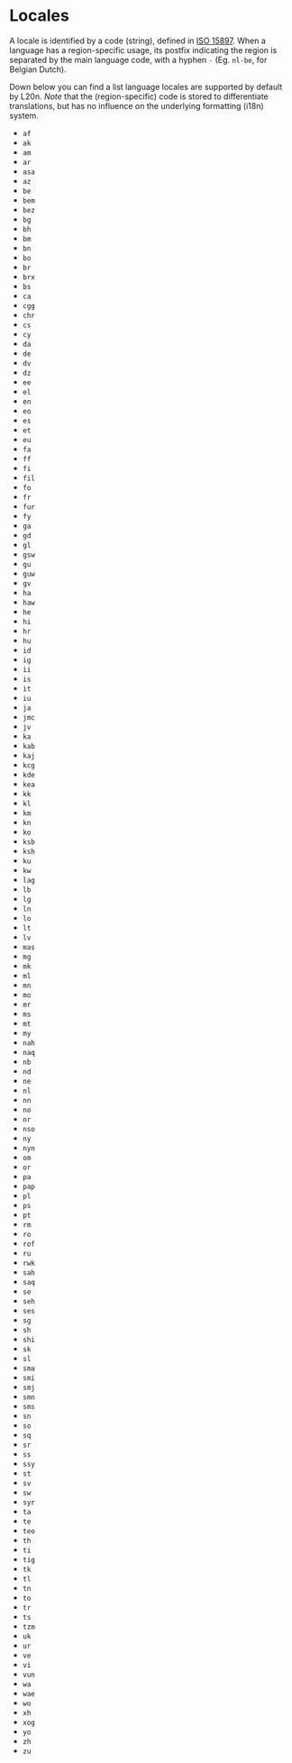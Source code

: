 # Locales

A locale is identified by a code (string), defined in [ISO 15897](https://en.wikipedia.org/wiki/ISO_15897). When a language has a region-specific usage, its postfix indicating the region is separated by the main language code, with a hyphen `-` (Eg. `nl-be`, for Belgian Dutch).

Down below you can find a list language locales are supported by default by L20n.
_Note_ that the (region-specific) code is stored to differentiate translations,
but has no influence on the underlying formatting (i18n) system.

+ `af`
+ `ak`
+ `am`
+ `ar`
+ `asa`
+ `az`
+ `be`
+ `bem`
+ `bez`
+ `bg`
+ `bh`
+ `bm`
+ `bn`
+ `bo`
+ `br`
+ `brx`
+ `bs`
+ `ca`
+ `cgg`
+ `chr`
+ `cs`
+ `cy`
+ `da`
+ `de`
+ `dv`
+ `dz`
+ `ee`
+ `el`
+ `en`
+ `eo`
+ `es`
+ `et`
+ `eu`
+ `fa`
+ `ff`
+ `fi`
+ `fil`
+ `fo`
+ `fr`
+ `fur`
+ `fy`
+ `ga`
+ `gd`
+ `gl`
+ `gsw`
+ `gu`
+ `guw`
+ `gv`
+ `ha`
+ `haw`
+ `he`
+ `hi`
+ `hr`
+ `hu`
+ `id`
+ `ig`
+ `ii`
+ `is`
+ `it`
+ `iu`
+ `ja`
+ `jmc`
+ `jv`
+ `ka`
+ `kab`
+ `kaj`
+ `kcg`
+ `kde`
+ `kea`
+ `kk`
+ `kl`
+ `km`
+ `kn`
+ `ko`
+ `ksb`
+ `ksh`
+ `ku`
+ `kw`
+ `lag`
+ `lb`
+ `lg`
+ `ln`
+ `lo`
+ `lt`
+ `lv`
+ `mas`
+ `mg`
+ `mk`
+ `ml`
+ `mn`
+ `mo`
+ `mr`
+ `ms`
+ `mt`
+ `my`
+ `nah`
+ `naq`
+ `nb`
+ `nd`
+ `ne`
+ `nl`
+ `nn`
+ `no`
+ `nr`
+ `nso`
+ `ny`
+ `nyn`
+ `om`
+ `or`
+ `pa`
+ `pap`
+ `pl`
+ `ps`
+ `pt`
+ `rm`
+ `ro`
+ `rof`
+ `ru`
+ `rwk`
+ `sah`
+ `saq`
+ `se`
+ `seh`
+ `ses`
+ `sg`
+ `sh`
+ `shi`
+ `sk`
+ `sl`
+ `sma`
+ `smi`
+ `smj`
+ `smn`
+ `sms`
+ `sn`
+ `so`
+ `sq`
+ `sr`
+ `ss`
+ `ssy`
+ `st`
+ `sv`
+ `sw`
+ `syr`
+ `ta`
+ `te`
+ `teo`
+ `th`
+ `ti`
+ `tig`
+ `tk`
+ `tl`
+ `tn`
+ `to`
+ `tr`
+ `ts`
+ `tzm`
+ `uk`
+ `ur`
+ `ve`
+ `vi`
+ `vun`
+ `wa`
+ `wae`
+ `wo`
+ `xh`
+ `xog`
+ `yo`
+ `zh`
+ `zu`

